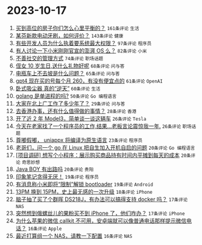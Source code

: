 # 2023-10-17

1. [买到高位的房子你们怎么心里平衡的？](https://www.v2ex.com/t/982705) `161条评论` `生活`
1. [某芬新款电动牙刷，如何评价？](https://www.v2ex.com/t/982624) `143条评论` `健康`
1. [有些开发人员为什么执着要系统最大权限？](https://www.v2ex.com/t/982696) `97条评论` `程序员`
1. [有人讨论一下小米刚刚官宣的澎湃 OS 么？](https://www.v2ex.com/t/982673) `82条评论` `小米`
1. [不善社交的管理方式](https://www.v2ex.com/t/982727) `74条评论` `职场话题`
1. [侄女 10 岁生日,送什么礼物好呢](https://www.v2ex.com/t/982633) `68条评论` `问与答`
1. [电瓶车上不去坡是什么问题？](https://www.v2ex.com/t/982656) `65条评论` `问与答`
1. [gpt4 现在买的号每个月 260，有没有便宜点的](https://www.v2ex.com/t/982658) `61条评论` `OpenAI`
1. [卧式吸尘器 真的“逆天”](https://www.v2ex.com/t/982683) `60条评论` `生活`
1. [golang 是单进程的吗?](https://www.v2ex.com/t/982738) `50条评论` `Go 编程语言`
1. [大家在北上广工作了多少年了？](https://www.v2ex.com/t/982820) `29条评论` `问与答`
1. [去香港办事，还有什么值得做的事情？](https://www.v2ex.com/t/982770) `28条评论` `香港`
1. [开了近 2 年 Model3，简单谈一谈这辆车](https://www.v2ex.com/t/982835) `26条评论` `Tesla`
1. [今天在老家找了一个程序员的工作,结果...老板言论震惊我一年.](https://www.v2ex.com/t/982782) `26条评论` `职场话题`
1. [尊嘟假嘟， uniappx 将编译为原生语言](https://www.v2ex.com/t/982640) `23条评论` `程序员`
1. [老哥们，问一个 go 在 Linux 把自生加入开机自启的问题](https://www.v2ex.com/t/982815) `20条评论` `Go 编程语言`
1. [[项目调研] 想写个小程序：展示购买商品持有时间内平摊到每天的成本](https://www.v2ex.com/t/982666) `20条评论` `奇思妙想`
1. [Java BOY 有出路吗](https://www.v2ex.com/t/982636) `20条评论` `贵阳`
1. [印象笔记贪得无厌！](https://www.v2ex.com/t/982798) `19条评论` `程序员`
1. [有消息称小米即将“限制”解锁 bootloader](https://www.v2ex.com/t/982663) `19条评论` `Android`
1. [13PM 换到 15PM，史上最无感的一次升级](https://www.v2ex.com/t/982719) `18条评论` `iPhone`
1. [脑子抽了买了个群晖 DS218J，有办法可以搞得支持 docker 吗？](https://www.v2ex.com/t/982828) `17条评论` `NAS`
1. [突然想到俄螺丝儿的果粉买不到 iPhone 了，他们咋办？](https://www.v2ex.com/t/982745) `17条评论` `iPhone`
1. [为什么苹果的微信 callkit 不可用，安卓端就可以像普通电话那样提示微信电话？](https://www.v2ex.com/t/982849) `16条评论` `Apple`
1. [最近打算组一个 NAS，请教一下配置](https://www.v2ex.com/t/982779) `16条评论` `NAS`
